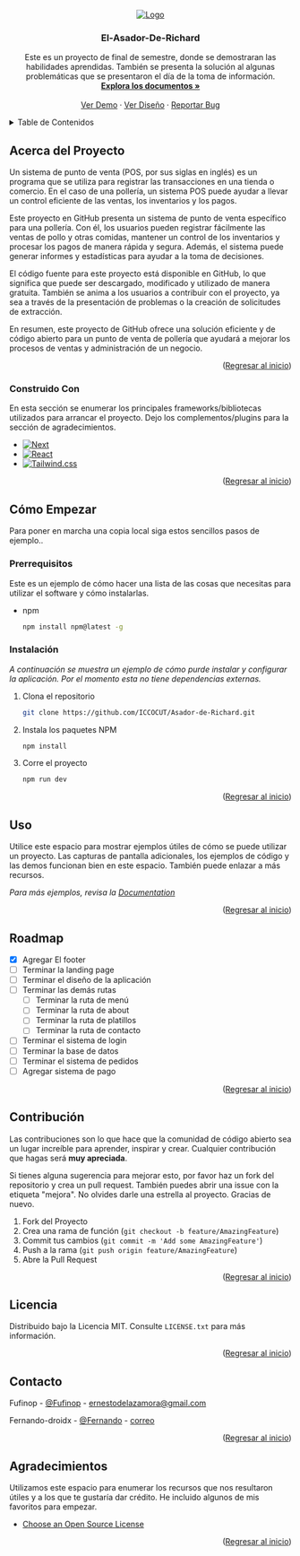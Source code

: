 <!-- Improved compatibility of back to top link: See: https://github.com/othneildrew/Best-README-Template/pull/73 -->

<!-- PROJECT LOGO -->
<br />
<div align="center">
  <a href="https://www.elasadorderichard.live/">
    <img id="readme-top" src="ProjectPreview.png" alt="Logo" >
  </a>

  <h3 name="readme-top" align="center">El-Asador-De-Richard</h3>
  <p align="center">
    Este es un proyecto de final de semestre, donde se demostraran las habilidades aprendidas. También se presenta la solución al algunas problemáticas que se presentaron el día de la toma de información.
    <br />
    <a href="https://github.com/"><strong>Explora los documentos »</strong></a>
    <br />
    <br />
    <a href="https://www.elasadorderichard.live/">Ver Demo</a>
    ·
    <a href="https://www.figma.com/file/rKpg5zlFBmPVT1mzdyDhZN/Restaurant-landing-page-(Community)?node-id=0%3A1&t=LEL7q0UnUB6pJezl-0">Ver Diseño</a>
    ·
    <a href="https://github.com/ICCOCUT/Asador-de-Richard/issues">Reportar Bug</a>
  </p>
</div>

<!-- TABLE OF CONTENTS -->
<details>
  <summary>Table de Contenidos</summary>
  <ol>
    <li>
      <a href="#acerca-del-proyecto">Acerca del Proyecto</a>
      <ul>
        <li><a href="#construido-con">Construido Con</a></li>
      </ul>
    </li>
    <li>
      <a href="#cómo-empezar">Cómo Empezar</a>
      <ul>
        <li><a href="#prerrequisitos">Prerrequisitos</a></li>
        <li><a href="#instalación">Instalación</a></li>
      </ul>
    </li>
    <li><a href="#uso">Uso</a></li>
    <li><a href="#roadmap">Roadmap</a></li>
    <li><a href="#contribución">Contribución</a></li>
    <li><a href="#licencia">Licencia</a></li>
    <li><a href="#contacto">Contacto</a></li>
    <li><a href="#agradecimientos">Agradecimientos</a></li>
  </ol>
</details>

<!-- ABOUT THE PROJECT -->

## Acerca del Proyecto

Un sistema de punto de venta (POS, por sus siglas en inglés) es un programa que se utiliza para registrar las transacciones en una tienda o comercio. En el caso de una pollería, un sistema POS puede ayudar a llevar un control eficiente de las ventas, los inventarios y los pagos.

Este proyecto en GitHub presenta un sistema de punto de venta específico para una pollería. Con él, los usuarios pueden registrar fácilmente las ventas de pollo y otras comidas, mantener un control de los inventarios y procesar los pagos de manera rápida y segura. Además, el sistema puede generar informes y estadísticas para ayudar a la toma de decisiones.

El código fuente para este proyecto está disponible en GitHub, lo que significa que puede ser descargado, modificado y utilizado de manera gratuita. También se anima a los usuarios a contribuir con el proyecto, ya sea a través de la presentación de problemas o la creación de solicitudes de extracción.

En resumen, este proyecto de GitHub ofrece una solución eficiente y de código abierto para un punto de venta de pollería que ayudará a mejorar los procesos de ventas y administración de un negocio.

<p align="right">(<a href="#readme-top">Regresar al inicio</a>)</p>

### Construido Con

En esta sección se enumerar los principales frameworks/bibliotecas utilizados para arrancar el proyecto. Dejo los complementos/plugins para la sección de agradecimientos.

- [![Next][next.js]][next-url]
- [![React][react.js]][react-url]
- [![Tailwind.css][tailwind.css]][tailwind.css]

<p align="right">(<a href="#readme-top">Regresar al inicio</a>)</p>

<!-- GETTING STARTED -->

## Cómo Empezar

Para poner en marcha una copia local siga estos sencillos pasos de ejemplo..

### Prerrequisitos

Este es un ejemplo de cómo hacer una lista de las cosas que necesitas para utilizar el software y cómo instalarlas.

- npm
  ```sh
  npm install npm@latest -g
  ```

### Instalación

_A continuación se muestra un ejemplo de cómo purde instalar y configurar la aplicación. Por el momento esta no tiene dependencias externas._

1. Clona el repositorio
   ```sh
   git clone https://github.com/ICCOCUT/Asador-de-Richard.git
   ```
2. Instala los paquetes NPM
   ```sh
   npm install
   ```
3. Corre el proyecto
   ```sh
   npm run dev
   ```

<p align="right">(<a href="#readme-top">Regresar al inicio</a>)</p>

<!-- USAGE EXAMPLES -->

## Uso

Utilice este espacio para mostrar ejemplos útiles de cómo se puede utilizar un proyecto. Las capturas de pantalla adicionales, los ejemplos de código y las demos funcionan bien en este espacio. También puede enlazar a más recursos.

_Para más ejemplos, revisa la [Documentation](https://example.com)_

<p align="right">(<a href="#readme-top">Regresar al inicio</a>)</p>

<!-- ROADMAP -->

## Roadmap

- [x] Agregar El footer
- [ ] Terminar la landing page
- [ ] Terminar el diseño de la aplicación
- [ ] Terminar las demás rutas
  - [ ] Terminar la ruta de menú
  - [ ] Terminar la ruta de about
  - [ ] Terminar la ruta de platillos
  - [ ] Terminar la ruta de contacto
- [ ] Terminar el sistema de login
- [ ] Terminar la base de datos
- [ ] Terminar el sistema de pedidos
- [ ] Agregar sistema de pago

<p align="right">(<a href="#readme-top">Regresar al inicio</a>)</p>

<!-- CONTRIBUTING -->

## Contribución

Las contribuciones son lo que hace que la comunidad de código abierto sea un lugar increíble para aprender, inspirar y crear. Cualquier contribución que hagas será **muy apreciada**.

Si tienes alguna sugerencia para mejorar esto, por favor haz un fork del repositorio y crea un pull request. También puedes abrir una issue con la etiqueta "mejora".
No olvides darle una estrella al proyecto. Gracias de nuevo.

1. Fork del Proyecto
2. Crea una rama de función (`git checkout -b feature/AmazingFeature`)
3. Commit tus cambios (`git commit -m 'Add some AmazingFeature'`)
4. Push a la rama (`git push origin feature/AmazingFeature`)
5. Abre la Pull Request

<p align="right">(<a href="#readme-top">Regresar al inicio</a>)</p>

<!-- LICENSE -->

## Licencia

Distribuido bajo la Licencia MIT. Consulte `LICENSE.txt` para más información.

<p align="right">(<a href="#readme-top">Regresar al inicio</a>)</p>

<!-- CONTACT -->

## Contacto

Fufinop - [@Fufinop](https://twitter.com/Fufinop) - [ernestodelazamora@gmail.com](mailto:ernestodelazamora@gmail.com)

Fernando-droidx - [@Fernando](https://www.facebook.com/profile.php?id=100004615576297) - [correo](mailto:luis.ramirez4415@alumnos.udg.mx)

<p align="right">(<a href="#readme-top">Regresar al inicio</a>)</p>

<!-- ACKNOWLEDGMENTS -->

## Agradecimientos

Utilizamos este espacio para enumerar los recursos que nos resultaron útiles y a los que te gustaría dar crédito. He incluido algunos de mis favoritos para empezar.

- [Choose an Open Source License](https://choosealicense.com)

<p align="right">(<a href="#readme-top">Regresar al inicio</a>)</p>

<!-- MARKDOWN LINKS & IMAGES -->
<!-- https://www.markdownguide.org/basic-syntax/#reference-style-links -->

[next.js]: https://img.shields.io/badge/next.js-000000?style=for-the-badge&logo=nextdotjs&logoColor=white
[next-url]: https://nextjs.org/
[react.js]: https://img.shields.io/badge/React-20232A?style=for-the-badge&logo=react&logoColor=61DAFB
[react-url]: https://reactjs.org/
[tailwind.css]: https://img.shields.io/badge/Tailwindcss-20232A?style=for-the-badge&logo=TailwindCSS&logoColor=#06B6D4
[tailwind.css]: https://tailwindcss.com/
